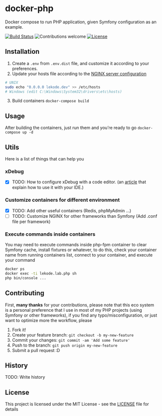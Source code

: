 # docker-php
Docker compose to run PHP application, given Symfony configuration as an example.

[![Build Status](https://travis-ci.org/kariae/docker-php.svg?branch=master)](https://travis-ci.org/kariae/docker-php) ![Contributions welcome](https://img.shields.io/badge/contributions-welcome-brightgreen.svg)
[![License](https://img.shields.io/badge/license-MIT%20License-brightgreen.svg)](https://opensource.org/licenses/MIT)
## Installation
1. Create a `.env` from `.env.dist` file, and customize it according to your preferences.
2. Update your hosts file according to the [NGINX server configuration](https://github.com/kariae/docker-php/blob/master/nginx/conf.d/lekode.conf#L2)
```bash
# UNIX
sudo echo "0.0.0.0 lekode.dev" >> /etc/hosts
# Windows (edit C:\Windows\System32\drivers\etc\hosts)
```
3. Build containers
`docker-compose build`

## Usage
After building the containers, just run them and you’re ready to go
`docker-compose up -d`

## Utils
Here is a list of things that can help you

### xDebug
- [x] TODO: How to configure xDebug with a code editor. (an [article](https://lekode.com/2017/12/18/debugging-your-php-application-inside-a-docker-environment-using-xdebug/) that explain how to use it with your IDE.)

### Customize containers for different environment
- [x] TODO: Add other useful containers (Redis, phpMyAdmin …)
- [ ] TODO: Customize NGINX for other frameworks than Symfony (Add .conf file per framework)

### Execute commands inside containers
You may need to execute commands inside php-fpm container to clear Symfony cache, install fixtures or whatever, to do this, check your container name from running containers list, connect to your container, and execute your command
```bash
docker ps
docker exec -ti lekode.lab.php sh
php bin/console ...
```

## Contributing
First, **many thanks** for your contributions, please note that this eco system is a personal preference that I use in most of my PHP projects (using Symfony or other frameworks), if you find any typo/misconfiguration, or just want to optimize more the workflow, please
1. Fork it!
2. Create your feature branch: `git checkout -b my-new-feature`
3. Commit your changes: `git commit -am 'Add some feature'`
4. Push to the branch: `git push origin my-new-feature`
5. Submit a pull request :D

## History
TODO: Write history

## License
This project is licensed under the MIT License - see the [LICENSE](https://github.com/kariae/docker-php/blob/master/LICENSE) file for details
